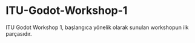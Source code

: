 # ITU-Godot-Workshop-1
ITU Godot Workshop 1, başlangıca yönelik olarak sunulan workshopun ilk parçasıdır.
